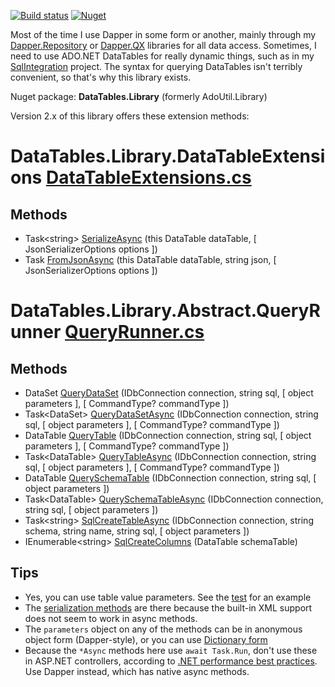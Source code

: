[![Build status](https://ci.appveyor.com/api/projects/status/jff4nlapxigmxd1q?svg=true)](https://ci.appveyor.com/project/adamosoftware/datatables-library)
[![Nuget](https://img.shields.io/nuget/v/DataTables.Library)](https://www.nuget.org/packages/DataTables.Library/)

Most of the time I use Dapper in some form or another, mainly through my [Dapper.Repository](https://github.com/adamfoneil/Dapper.Repository) or [Dapper.QX](https://github.com/adamfoneil/Dapper.QX) libraries for all data access. Sometimes, I need to use ADO.NET DataTables for really dynamic things, such as in my [SqlIntegration](https://github.com/adamfoneil/SqlServerUtil) project. The syntax for querying DataTables isn't terribly convenient, so that's why this library exists.

Nuget package: **DataTables.Library** (formerly AdoUtil.Library)

Version 2.x of this library offers these extension methods:

# DataTables.Library.DataTableExtensions [DataTableExtensions.cs](https://github.com/adamfoneil/DataTables.Library/blob/master/DataTables.Library/DataTableExtensions.cs#L11)
## Methods
- Task\<string\> [SerializeAsync](https://github.com/adamfoneil/DataTables.Library/blob/master/DataTables.Library/DataTableExtensions.cs#L16)
 (this DataTable dataTable, [ JsonSerializerOptions options ])
- Task [FromJsonAsync](https://github.com/adamfoneil/DataTables.Library/blob/master/DataTables.Library/DataTableExtensions.cs#L45)
 (this DataTable dataTable, string json, [ JsonSerializerOptions options ])

# DataTables.Library.Abstract.QueryRunner [QueryRunner.cs](https://github.com/adamfoneil/DataTables.Library/blob/master/DataTables.Library/Abstract/QueryRunner.cs)
## Methods
- DataSet [QueryDataSet](https://github.com/adamfoneil/DataTables.Library/blob/master/DataTables.Library/Abstract/QueryRunner.cs#L46)
 (IDbConnection connection, string sql, [ object parameters ], [ CommandType? commandType ])
- Task\<DataSet\> [QueryDataSetAsync](https://github.com/adamfoneil/DataTables.Library/blob/master/DataTables.Library/Abstract/QueryRunner.cs#L49)
 (IDbConnection connection, string sql, [ object parameters ], [ CommandType? commandType ])
- DataTable [QueryTable](https://github.com/adamfoneil/DataTables.Library/blob/master/DataTables.Library/Abstract/QueryRunner.cs#L61)
 (IDbConnection connection, string sql, [ object parameters ], [ CommandType? commandType ])
- Task\<DataTable\> [QueryTableAsync](https://github.com/adamfoneil/DataTables.Library/blob/master/DataTables.Library/Abstract/QueryRunner.cs#L64)
 (IDbConnection connection, string sql, [ object parameters ], [ CommandType? commandType ])
- DataTable [QuerySchemaTable](https://github.com/adamfoneil/DataTables.Library/blob/master/DataTables.Library/Abstract/QueryRunner.cs#L76)
 (IDbConnection connection, string sql, [ object parameters ])
- Task\<DataTable\> [QuerySchemaTableAsync](https://github.com/adamfoneil/DataTables.Library/blob/master/DataTables.Library/Abstract/QueryRunner.cs#L87)
 (IDbConnection connection, string sql, [ object parameters ])
- Task\<string\> [SqlCreateTableAsync](https://github.com/adamfoneil/DataTables.Library/blob/master/DataTables.Library/Abstract/QueryRunner.cs#L99)
 (IDbConnection connection, string schema, string name, string sql, [ object parameters ])
- IEnumerable\<string\> [SqlCreateColumns](https://github.com/adamfoneil/DataTables.Library/blob/master/DataTables.Library/Abstract/QueryRunner.cs#L112)
 (DataTable schemaTable)

## Tips
- Yes, you can use table value parameters. See the [test](https://github.com/adamfoneil/DataTables.Library/blob/master/Testing/QueryTableTests.cs#L122) for an example
- The [serialization methods](https://github.com/adamfoneil/DataTables.Library/blob/master/DataTables.Library/DataTableExtensions.cs) are there because the built-in XML support does not seem to work in async methods.
- The `parameters` object on any of the methods can be in anonymous object form (Dapper-style), or you can use [Dictionary form](https://github.com/adamfoneil/DataTables.Library/blob/master/DataTables.Library/Abstract/QueryRunner.cs#L141)
- Because the `*Async` methods here use `await Task.Run`, don't use these in ASP.NET controllers, according to [.NET performance best practices](https://docs.microsoft.com/en-us/aspnet/core/performance/performance-best-practices?view=aspnetcore-3.1#avoid-blocking-calls). Use Dapper instead, which has native async methods.
